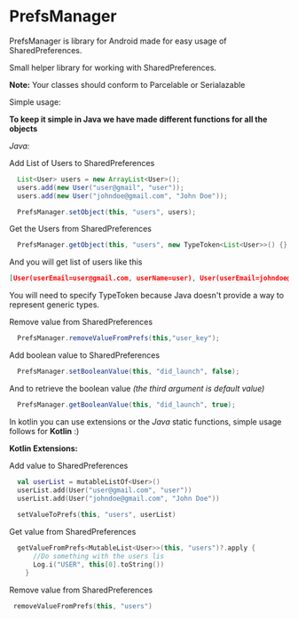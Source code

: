 # PrefsManager
PrefsManager is library for Android made for easy usage of SharedPreferences.

Small helper library for working with SharedPreferences.


**Note:**
 Your classes should conform to Parcelable or Serialazable 

Simple usage:

**To keep it simple in Java we have made different functions for all the objects**

*Java:*

Add List of Users to SharedPreferences
```java
  List<User> users = new ArrayList<User>();
  users.add(new User("user@gmail", "user"));
  users.add(new User("johndoe@gmail.com", "John Doe"));

  PrefsManager.setObject(this, "users", users);
```
Get the Users from SharedPreferences
```java
  PrefsManager.getObject(this, "users", new TypeToken<List<User>>() {}.getType());
```
And you will get list of users like this 

```JSON
[User(userEmail=user@gmail.com, userName=user), User(userEmail=johndoe@gmail.com, userName=John Doe)]
```
You will need to specify TypeToken because Java doesn't provide a way to represent generic types.

Remove value from SharedPreferences
```java
  PrefsManager.removeValueFromPrefs(this,"user_key");
```

Add boolean value to SharedPreferences
```java
  PrefsManager.setBooleanValue(this, "did_launch", false);
```
And to retrieve the boolean value *(the third argument is default value)*
```java
  PrefsManager.getBooleanValue(this, "did_launch", true);
```

 
In kotlin you can use extensions or the *Java* static functions, simple usage follows for **Kotlin** :)

**Kotlin Extensions:**

Add value to SharedPreferences

```kotlin
  val userList = mutableListOf<User>()
  userList.add(User("user@gmail.com", "user"))
  userList.add(User("johndoe@gmail.com", "John Doe"))
    
  setValueToPrefs(this, "users", userList)
```

Get value from SharedPreferences

```kotlin
  getValueFromPrefs<MutableList<User>>(this, "users")?.apply {
      //Do something with the users lis
      Log.i("USER", this[0].toString())
    }
```

Remove value from SharedPreferences

```kotlin
 removeValueFromPrefs(this, "users")
```
